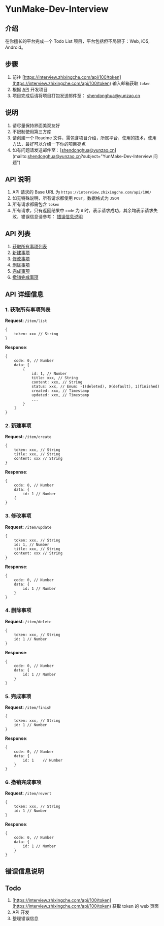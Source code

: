 # YunMake-Dev-Interview

## 介绍
在你擅长的平台完成一个 Todo List 项目，平台包括但不局限于：Web, iOS, Android。

## 步骤
1. 前往 [https://interview.zhixingche.com/api/100/token](https://interview.zhixingche.com/api/100/token) 输入邮箱获取 `token`
2. 根据 [API](#api-list) 开发项目
3. 项目完成后请将项目打包发送邮件至： [shendonghua@yunzao.cn](mailto:shendonghua@yunzao.cn?subject="YunMake-Dev-Interview")

## 说明
1. 请尽量保持界面美观友好
2. 不限制使用第三方库
3. 请创建一个 Readme 文件，需包含项目介绍，所属平台，使用的技术，使用方法，最好可以介绍一下你的项目亮点
4. 如有问题请发送邮件至：[shendonghua@yunzao.cn](mailto:shendonghua@yunzao.cn?subject="YunMake-Dev-Interview 问题")

## API 说明
1. API 请求的 Base URL 为 `https://interview.zhixingche.com/api/100/`
1. 如无特殊说明，所有请求都使用 `POST`，数据格式为 `JSON`
2. 所有请求都需包含 `token`
3. 所有请求，只有返回结果中 `code` 为 `0` 时，表示请求成功，其余均表示请求失败，错误信息请参考： [错误信息说明](#error_detail)

## <a name="api-list">API 列表</a>
1. [获取所有事项列表](#list)
2. [新建事项](#create_item)
3. [修改事项](#update_item)
4. [删除事项](#delete_item)
5. [完成事项](#finish_item)
6. [撤销完成事项](#revert_item)

## API 详细信息
### <a name="list">1. 获取所有事项列表</a>

**Request**: `/item/list`

```
{
	token: xxx // String
}
```

**Response**:

```
{
	code: 0, // Number
	data: [
		{
			id: 1, // Number
			title: xxx, // String
			content: xxx, // String
			status: xxx, // Enum: -1(deleted), 0(default), 1(finished)
			created: xxx, // Timestamp
			updated: xxx, // Timestamp
			...
		}
	]
}
```

### <a name="create_item">2. 新建事项</a>

**Request**: `/item/create`

```
{
	token: xxx, // String
	title: xxx, // String
	content: xxx // String
}
```

**Response**: 

```
{
	code: 0, // Number
	data: {
		id: 1 // Number
	{
}
```

### <a name="update_item">3. 修改事项</a>

**Request**: `/item/update`

```
{
	token: xxx, // String
	id: 1, // Number
	title: xxx, // String
	content: xxx // String
}
```

**Response**: 

```
{
	code: 0, // Number
	data: {
		id: 1 // Number
	}
}
```

### <a name="delete_item">4. 删除事项</a>

**Request**: `/item/delete`

```
{
	token: xxx, // String
	id: 1 // Number
}
```

**Response**: 

```
{
	code: 0, // Number
	data: {
		id: 1 // Number
	}
}
```

### <a name="finish_item">5. 完成事项</a>

**Request**: `/item/finish`

```
{
	token: xxx, // String
	id: 1 // Number
}
```

**Response**: 

```
{
	code: 0, // Number
	data: {
		id: 1	 // Number
	}
}
```

### <a name="revert_item">6. 撤销完成事项</a>

**Request**: `/item/revert`

```
{
	token: xxx, // String
	id: 1 // Number
}
```

**Response**: 

```
{
	code: 0, // Number
	data: {
		id: 1 // Number
	}
}
```

## <a name="error_detail">错误信息说明</a>


## Todo
1. [https://interview.zhixingche.com/api/100/token](https://interview.zhixingche.com/api/100/token) 获取 token 的 web 页面
2. API 开发
3. 整理错误信息